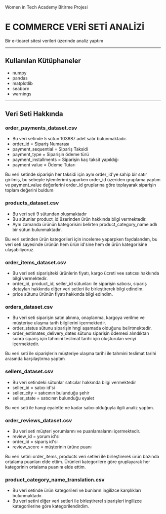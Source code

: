 Women in Tech Academy Bitirme Projesi

# E COMMERCE VERİ SETİ ANALİZİ
Bir e-ticaret sitesi verileri üzerinde analiz yaptım

---
## Kullanılan Kütüphaneler
* numpy
* pandas
* matplotlib
* seaborn
* warnings

---
## Veri Seti Hakkında 

### order_payments_dataset.csv
* Bu veri setinde 5 sütun 103887 adet satır bulunmaktadır.
* order_id = Sipariş Numarası
* payment_sequential = Sipariş Taksidi
* payment_type = Siparişin ödeme türü
* payment_installments = Siparişin kaç taksit yapıldığı
* payment value = Ödeme Tutarı

Bu veri setinde siparişin her taksidi için aynı order_id'ye sahip bir satır girilmiş, bu sebeple işlemlerimi yaparken order_id üzeriden gruplama yaptım ve payment_value değerlerini order_id gruplarına göre toplayarak siparişin toplam değerini buldum

### products_dataset.csv
* Bu veri seti 9 sütundan oluşmaktadır
* Bu sütunlar product_id üzerinden ürün hakkında bilgi vermektedir.
* Aynı zamanda ürünün kategorisini belirten product_category_name adlı bir sütun bulunmaktadır.

Bu veri setinden ürün kategorileri için inceleme yaparpken faydalandım, bu veri seti sayesinde ürünün hem ürün id'sine hem de ürün kategorisine ulaşabiliyoruz.


### order_items_dataset.csv
* Bu veri seti siparişiteki ürünlerin fiyatı, kargo ücreti vee satıcısı hakkında bilgi vermektedir.
* order_id, product_id, seller_id sütunları ile siparişin satıcısı, sipariş detayları hakkında diğer veri setleri ile birleştirerek bilgi edindim.
* price sütunu ürünün fiyatı hakkında bilgi edindim.

### orders_dataset.csv
* Bu veri seti siparişin satın alınma, onaylanma, kargoya verilme ve müşteriye ulaşma tarih bilgilerini içermektedir.
* order_status sütunu siparişin hngi aşamada olduğunu belirtmektedir.
* order_estimates_delivery_dates sütunu siparişin ödemesi alındıktan sonra sipariş için tahmini teslimat tarihi için oluşturulan veriyi içermektedir.

Bu veri seti ile siparişlerin müşteriye ulaşma tarihi ile tahmini teslimat tarihi arasında karşılaştırma yaptım

### sellers_dataset.csv
* Bu veri setindeki sütunlar satıcılar hakkında bilgi vermektedir
* seller_id = satıcı id'si
* seller_city = satıcının bulunduğu şehir
* seller_state = satıcının bulunduğu eyalet

Bu veri seti ile hangi eyalette ne kadar satıcı olduğuyla ilgili analiz yaptım.

### order_reviews_dataset.csv
* Bu veri seti müşteri yorumlarını ve puanlamalarını içermektedir.
* review_id = yorum id'si
* order_id = sipariş id'si
* review_score = müşterinin ürüne puanı

Bu veri setini order_items, products veri setleri ile birleştirerek ürün bazında ortalama puanları elde ettim. Ürünleri kategorilere göre gruplayarak her kategorinin ortalama puanını elde ettim.

### product_category_name_translation.csv
* Bu veri setinde ürün kategorileri ve bunların ingilizce karşılıkları bulunmaktadır.
* Bu veri setini diğer veri setleri ile birleştirerel siparişleri ingilizce kategorilerine göre kategorilendirdim.
